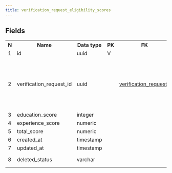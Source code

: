 ```yaml
---
title: verification_request_eligibility_scores 
---
```


## Fields

<table style="width: 100%">
    <colgroup>
       <col span="1" style="width: 3%;"/>
       <col span="1" style="width: 12%;"/>
       <col span="1" style="width: 10%;"/>
       <col span="1" style="width: 3%;"/>
       <col span="1" style="width: 12%;"/>
       <col span="1" style="width: 60%;"/>
    </colgroup>
  <tr>
    <th>N</th>
    <th>Name</th>
    <th>Data type</th>
    <th>PK</th>
    <th>FK</th>
    <th>Description</th>
  </tr>
<tr><td>1</td><td>id</td><td>uuid</td><td>V</td><td></td><td></td></tr>
<tr><td>2</td><td>verification_request_id</td><td>uuid</td><td></td><td><a href="verification_requests-uni.md">verification_requests</a></td><td>The 'reverse' reference to the VR that this record is referenced from.</td></tr>
<tr><td>3</td><td>education_score</td><td>integer</td><td></td><td></td><td></td></tr>
<tr><td>4</td><td>experience_score</td><td>numeric</td><td></td><td></td><td></td></tr>
<tr><td>5</td><td>total_score</td><td>numeric</td><td></td><td></td><td></td></tr>
<tr><td>6</td><td>created_at</td><td>timestamp</td><td></td><td></td><td></td></tr>
<tr><td>7</td><td>updated_at</td><td>timestamp</td><td></td><td></td><td></td></tr>
<tr><td>8</td><td>deleted_status</td><td>varchar</td><td></td><td></td><td>ACTIVE, DELETED</td></tr>

</table>